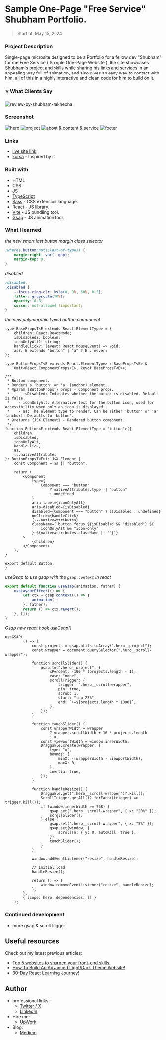 # Sample One-Page "Free Service" Shubham Portfolio. 
> Start at: May 15, 2024

### Project Description

Single-page microsite designed to be a Portfolio for a fellow dev "Shubham" for me Free Service ( Sample One-Page Website ), the site showcases Shubham's project and skills while sharing his links and services in an appealing way full of animation, and also gives an easy way to contact with him, all of this in a highly interactive and clean code for him to build on it.  

### ⭐ What Clients Say

![review-by-shubham-rakhecha](https://github.com/user-attachments/assets/6810ae4a-adcb-432b-acb8-00cd3dc9279c)


### Screenshot

![hero](https://github.com/user-attachments/assets/ec2f0141-646b-4020-9471-a17f68323ed4)
![project](https://github.com/user-attachments/assets/767d6603-7bba-4b6e-8c8c-0712c8f523c1)
![about & content & service](https://github.com/user-attachments/assets/873d2ca6-663a-4635-a0cc-ab086096bf4a)
![footer](https://github.com/user-attachments/assets/af8b824e-5a64-47ed-8aa5-d3469368d8a7)


### Links

-   [live site link](https://main--bright-raindrop-8927a4.netlify.app/)
-   [korsa](https://www.korsa.io/) - Inspired by it.

### Built with

-   HTML
-   CSS
-   JS
-   [TypeScript](https://www.typescriptlang.org/) 
-   [Sass](https://sass-lang.com/) - CSS extension language.
-   [React](https://react.dev/) - JS library.
-   [Vite](https://vitejs.dev/) - JS bundling tool.
-   [Gsap](https://greensock.com/gsap/) - JS animation tool.

### What I learned

_the new smart last button margin class selector_

```css
:where(.button:not(:last-of-type)) {
    margin-right: var(--gap);
    margin-top: 0;
}
```

_disabled_

```css
:disabled,
.disabled {
    --focus-ring-clr: hsla(0, 0%, 50%, 0.5);
    filter: grayscale(80%);
    opacity: 0.8;
    cursor: not-allowed !important;
}
```

_the new polymorphic typed button component_

```tsx
type BasePropsT<E extends React.ElementType> = {
    children: React.ReactNode;
    isDisabled?: boolean;
    iconOnlyAlt?: string;
    handleClick?: (event: React.MouseEvent) => void;
    as?: E extends "button" | "a" ? E : never;
};

type ButtonPropsT<E extends React.ElementType> = BasePropsT<E> &
    Omit<React.ComponentProps<E>, keyof BasePropsT<E>>;

/**
 * Button component.
 * Renders a 'button' or 'a' (anchor) element.
 * @param {ButtonPropsT} props - Component props.
 *    - isDisabled: Indicates whether the button is disabled. Default is false.
 *    - iconOnlyAlt: Alternative text for the button icon, used for accessibility when only an icon is displayed.
 *    - as: The element type to render. Can be either 'button' or 'a' (anchor). Defaults to 'button'.
 * @returns {JSX.Element} - Rendered button component.
 */
function Button<E extends React.ElementType = "button">({
    children,
    isDisabled,
    iconOnlyAlt,
    handleClick,
    as,
    ...nativeAttributes
}: ButtonPropsT<E>): JSX.Element {
    const Component = as || "button";

    return (
        <Component
            type={
                Component === "button"
                    ? nativeAttributes.type || "button"
                    : undefined
            }
            aria-label={iconOnlyAlt}
            aria-disabled={isDisabled}
            disabled={Component === "button" ? isDisabled : undefined}
            onClick={handleClick}
            {...nativeAttributes}
            className={`button focus ${isDisabled && "disabled"} ${
                iconOnlyAlt && "icon-only"
            } ${nativeAttributes.className || ""}`}
        >
            {children}
        </Component>
    );
}

export default Button;
}
```

_useGsap to use gsap with the `gsap.context` in react_

```jsx
export default function useGsap(animation, father) {
    useLayoutEffect(() => {
        let ctx = gsap.context(() => {
            animation();
        }, father);
        return () => ctx.revert();
    }, []);
}
```

_Gsap new react hook useGsap()_

```tsx
useGSAP(
        () => {
            const projects = gsap.utils.toArray(".hero__project");
            const wrapper = document.querySelector(".hero__scroll-wrapper");

            function scrollSlider() {
                gsap.to(".hero__project", {
                    xPercent: -100 * (projects.length - 1),
                    ease: "none",
                    scrollTrigger: {
                        trigger: ".hero__scroll-wrapper",
                        pin: true,
                        scrub: 1,
                        start: "top 25%",
                        end: `+=${projects.length * 1000}`,
                    },
                });
            }

            function touchSlider() {
                const wrapperWidth = wrapper
                    ? wrapper.scrollWidth + 16 * projects.length
                    : 0;
                const viewportWidth = window.innerWidth;
                Draggable.create(wrapper, {
                    type: "x",
                    bounds: {
                        minX: -(wrapperWidth - viewportWidth),
                        maxX: 0,
                    },
                    inertia: true,
                });
            }

            function handleResize() {
                Draggable.get(".hero__scroll-wrapper")?.kill();
                ScrollTrigger.getAll()?.forEach((trigger) => trigger.kill());
                if (window.innerWidth >= 768) {
                    gsap.set(".hero__scroll-wrapper", { x: "20%" });
                    scrollSlider();
                } else {
                    gsap.set(".hero__scroll-wrapper", { x: "5%" });
                    gsap.set(window, {
                        scrollTo: { y: 0, autoKill: true },
                    });
                    touchSlider();
                }
            }

            window.addEventListener("resize", handleResize);

            // Initial load
            handleResize();

            return () => {
                window.removeEventListener("resize", handleResize);
            };
        },
        { scope: hero, dependencies: [] }
    );
```

### Continued development

-   more gsap & scrollTrigger

## Useful resources

Check out my latest previous articles:

-   [Top 5 websites to sharpen your front-end skills.](https://dev.to/ymhaah/top-5-websites-to-sharpen-your-front-end-skills-3ao0)
-   [How To Build An Advanced Light/Dark Theme Website!](https://dev.to/ymhaah/how-to-build-an-advanced-lightdark-theme-website-gke)
-   [30-Day React Learning Journey!](https://dev.to/ymhaah/series/20473)

## Author
-   professional links:
    - [Twitter / X](https://twitter.com/hafanwy)
    - [LinkedIn](https://www.linkedin.com/in/youssef-hafnawy/)
-   Hire me:
    -   [UpWork](https://www.upwork.com/freelancers/~01acd8e5370e5646aa)
-   Blog:
    -   [Medium](https://medium.com/@ymhaah250)
